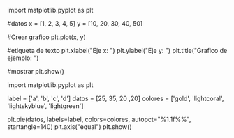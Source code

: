 import matplotlib.pyplot as plt

#datos
x = [1, 2, 3, 4, 5]
y = [10, 20, 30, 40, 50]

#Crear grafico
plt.plot(x, y)

#etiqueta de texto
plt.xlabel("Eje x: ")
plt.ylabel("Eje y: ")
plt.title("Grafico de ejemplo: ")

#mostrar
plt.show()




import matplotlib.pyplot as plt

label = ['a', 'b', 'c', 'd']
datos = [25, 35, 20 ,20]
colores = ['gold', 'lightcoral', 'lightskyblue', 'lightgreen']

plt.pie(datos, labels=label, colors=colores, autopct="%1.1f%%", startangle=140)
plt.axis("equal")
plt.show()

